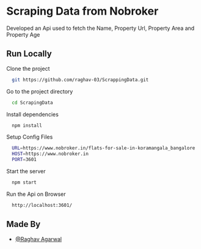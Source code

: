 # Scraping Data from Nobroker

Developed an Api used to fetch the Name, Property Url, Property Area and Property Age

## Run Locally

Clone the project

```bash
  git https://github.com/raghav-03/ScrappingData.git
```

Go to the project directory

```bash
  cd ScrapingData
```

Install dependencies

```bash
  npm install
```

Setup Config Files

```bash
  URL=https://www.nobroker.in/flats-for-sale-in-koramangala_bangalore
  HOST=https://www.nobroker.in
  PORT=3601

```

Start the server

```bash
  npm start
```

Run the Api on Browser

```bash
  http://localhost:3601/
```

## Made By

- [@Raghav Agarwal](https://github.com/raghav-03)
